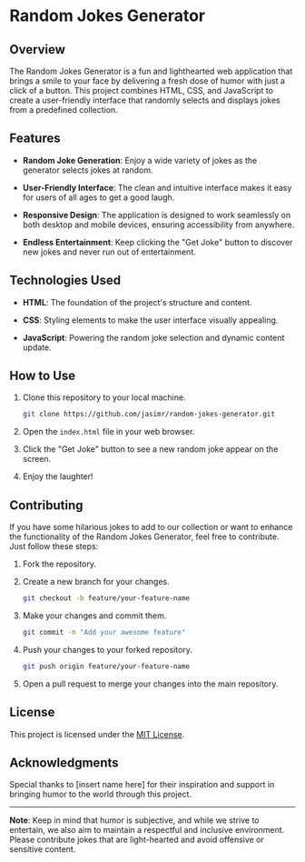 # Random Jokes Generator

## Overview

The Random Jokes Generator is a fun and lighthearted web application that brings a smile to your face by delivering a fresh dose of humor with just a click of a button. This project combines HTML, CSS, and JavaScript to create a user-friendly interface that randomly selects and displays jokes from a predefined collection.

## Features

- **Random Joke Generation**: Enjoy a wide variety of jokes as the generator selects jokes at random.

- **User-Friendly Interface**: The clean and intuitive interface makes it easy for users of all ages to get a good laugh.

- **Responsive Design**: The application is designed to work seamlessly on both desktop and mobile devices, ensuring accessibility from anywhere.

- **Endless Entertainment**: Keep clicking the "Get Joke" button to discover new jokes and never run out of entertainment.

## Technologies Used

- **HTML**: The foundation of the project's structure and content.

- **CSS**: Styling elements to make the user interface visually appealing.

- **JavaScript**: Powering the random joke selection and dynamic content update.

## How to Use

1. Clone this repository to your local machine.

   ```bash
   git clone https://github.com/jasimr/random-jokes-generator.git
   ```

2. Open the `index.html` file in your web browser.

3. Click the "Get Joke" button to see a new random joke appear on the screen.

4. Enjoy the laughter!

## Contributing

If you have some hilarious jokes to add to our collection or want to enhance the functionality of the Random Jokes Generator, feel free to contribute. Just follow these steps:

1. Fork the repository.

2. Create a new branch for your changes.

   ```bash
   git checkout -b feature/your-feature-name
   ```

3. Make your changes and commit them.

   ```bash
   git commit -m "Add your awesome feature"
   ```

4. Push your changes to your forked repository.

   ```bash
   git push origin feature/your-feature-name
   ```

5. Open a pull request to merge your changes into the main repository.

## License

This project is licensed under the [MIT License](LICENSE.md).

## Acknowledgments

Special thanks to [insert name here] for their inspiration and support in bringing humor to the world through this project.

---

**Note**: Keep in mind that humor is subjective, and while we strive to entertain, we also aim to maintain a respectful and inclusive environment. Please contribute jokes that are light-hearted and avoid offensive or sensitive content.
